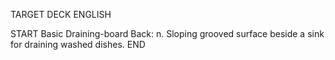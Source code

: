 TARGET DECK
ENGLISH

START
Basic
Draining-board
Back: n. Sloping grooved surface beside a sink for draining washed dishes.
END

